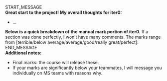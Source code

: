 START_MESSAGE \
**Great start to the project! My overall thoughts for iter0:**
- ... 

**Below is a quick breakdown of the manual mark portion of iter0.** If a section was done perfectly, I won’t have many comments. The marks range from [terrible/below average/average/good/really great/perfect]:
END_MESSAGE \
**Additional notes:**
- Final marks: the course will release these.
- If your marks are significantly below your teammates, I will message you individually on MS teams with reasons why.